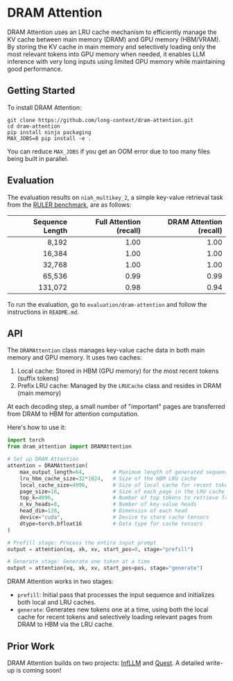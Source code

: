 # DRAM Attention

DRAM Attention uses an LRU cache mechanism to efficiently manage the KV cache between main memory (DRAM) and GPU memory (HBM/VRAM). By storing the KV cache in main memory and selectively loading only the most relevant tokens into GPU memory when needed, it enables LLM inference with very long inputs using limited GPU memory while maintaining good performance.

## Getting Started

To install DRAM Attention:
```
git clone https://github.com/long-context/dram-attention.git
cd dram-attention
pip install ninja packaging
MAX_JOBS=8 pip install -e .
```

You can reduce `MAX_JOBS` if you get an OOM error due to too many files being built in parallel.

## Evaluation

The evaluation results on `niah_multikey_2`, a simple key-value retrieval task from the [RULER benchmark](https://arxiv.org/abs/2404.06654), are as follows:

| Sequence Length | Full Attention (recall) | DRAM Attention (recall) |
|---------------:|----------------------:|----------------------:|
|          8,192 |                 1.00 |                 1.00 |
|         16,384 |                 1.00 |                 1.00 |
|         32,768 |                 1.00 |                 1.00 |
|         65,536 |                 0.99 |                 0.99 |
|        131,072 |                 0.98 |                 0.94 |

To run the evaluation, go to `evaluation/dram-attention` and follow the instructions in `README.md`.

## API
The `DRAMAttention` class manages key-value cache data in both main memory and GPU memory. It uses two caches:

1. Local cache: Stored in HBM (GPU memory) for the most recent tokens (suffix tokens)
2. Prefix LRU cache: Managed by the `LRUCache` class and resides in DRAM (main memory)

At each decoding step, a small number of "important" pages are transferred from DRAM to HBM for attention computation.

Here's how to use it:

```python
import torch
from dram_attention import DRAMAttention

# Set up DRAM Attention
attention = DRAMAttention(
    max_output_length=64,         # Maximum length of generated sequence
    lru_hbm_cache_size=32*1024,   # Size of the HBM LRU cache
    local_cache_size=4096,        # Size of local cache for recent tokens
    page_size=16,                 # Size of each page in the LRU cache
    top_k=4096,                   # Number of top tokens to retrieve from LRU cache
    n_kv_heads=8,                 # Number of key-value heads
    head_dim=128,                 # Dimension of each head
    device="cuda",                # Device to store cache tensors
    dtype=torch.bfloat16          # Data type for cache tensors
)

# Prefill stage: Process the entire input prompt
output = attention(xq, xk, xv, start_pos=0, stage="prefill")

# Generate stage: Generate one token at a time
output = attention(xq, xk, xv, start_pos=pos, stage="generate")
```
DRAM Attention works in two stages:
- `prefill`: Initial pass that processes the input sequence and initializes both local and LRU caches.
- `generate`: Generates new tokens one at a time, using both the local cache for recent tokens and selectively loading relevant pages from DRAM to HBM via the LRU cache.

## Prior Work

DRAM Attention builds on two projects: [InfLLM](https://github.com/thunlp/InfLLM) and [Quest](https://github.com/mit-han-lab/Quest). A detailed write-up is coming soon!